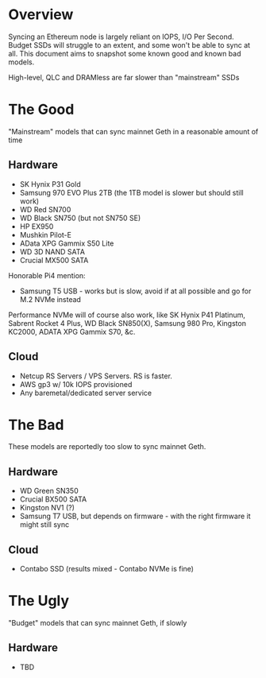 # Overview

Syncing an Ethereum node is largely reliant on IOPS, I/O Per Second. Budget SSDs will struggle to an extent, and some won't be able to sync at all.
This document aims to snapshot some known good and known bad models.

High-level, QLC and DRAMless are far slower than "mainstream" SSDs

# The Good

"Mainstream" models that can sync mainnet Geth in a reasonable amount of time

## Hardware

- SK Hynix P31 Gold
- Samsung 970 EVO Plus 2TB (the 1TB model is slower but should still work)
- WD Red SN700
- WD Black SN750 (but not SN750 SE)
- HP EX950
- Mushkin Pilot-E
- AData XPG Gammix S50 Lite
- WD 3D NAND SATA
- Crucial MX500 SATA

Honorable Pi4 mention:

- Samsung T5 USB - works but is slow, avoid if at all possible and go for M.2 NVMe instead

Performance NVMe will of course also work, like SK Hynix P41 Platinum, Sabrent Rocket 4 Plus, WD Black SN850(X), Samsung 980 Pro, Kingston KC2000, ADATA XPG Gammix S70, &c.

## Cloud

- Netcup RS Servers / VPS Servers. RS is faster.
- AWS gp3 w/ 10k IOPS provisioned
- Any baremetal/dedicated server service

# The Bad

These models are reportedly too slow to sync mainnet Geth.

## Hardware

- WD Green SN350
- Crucial BX500 SATA
- Kingston NV1 (?)
- Samsung T7 USB, but depends on firmware - with the right firmware it might still sync

## Cloud

- Contabo SSD (results mixed - Contabo NVMe is fine)

# The Ugly

"Budget" models that can sync mainnet Geth, if slowly

## Hardware

- TBD